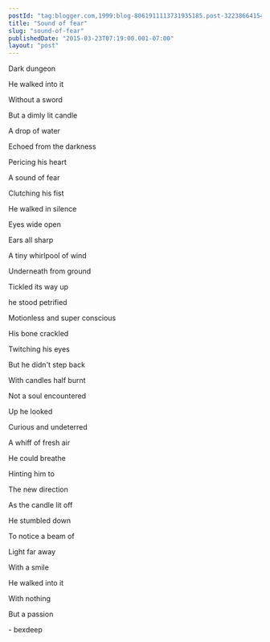 ```yaml
---
postId: "tag:blogger.com,1999:blog-8061911113731935185.post-3223866415485669229"
title: "Sound of fear"
slug: "sound-of-fear"
publishedDate: "2015-03-23T07:19:00.001-07:00"
layout: "post"
---
```


Dark dungeon

He walked into it

Without a sword

But a dimly lit candle

  

A drop of water

Echoed from the darkness

Pericing  his heart

A sound of fear

  

Clutching his fist

He walked in silence

Eyes wide open

Ears all sharp

  

A tiny whirlpool of wind

Underneath from ground

Tickled its way up

he stood  petrified

  

Motionless and super conscious

His bone crackled

Twitching his eyes

But he didn't step back

  

With candles half burnt

Not a soul encountered

Up he looked

Curious and undeterred

  

A whiff of fresh air

He could breathe

Hinting him to

The new direction

  

As the candle lit off

He stumbled down

To notice a beam of

Light far away

  

With a smile

He walked into it

With nothing

But a passion

  

\- bexdeep

